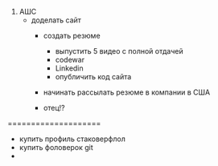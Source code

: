 1. АШС
    - доделать сайт
        - создать резюме
            - выпустить 5 видео с полной отдачей
            - codewar
            - Linkedin
            - опубличить код сайта
        - начинать рассылать резюме в компании в США


        - отец!?


====================

- купить профиль стаковерфлол
- купить фоловерок git
- 